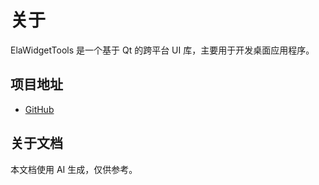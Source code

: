 # 关于

ElaWidgetTools 是一个基于 Qt 的跨平台 UI 库，主要用于开发桌面应用程序。

## 项目地址

- [GitHub](https://github.com/Liniyous/ElaWidgetTools)

## 关于文档

本文档使用 AI 生成，仅供参考。
